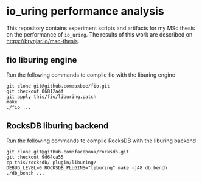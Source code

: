 # io_uring performance analysis

This repository contains experiment scripts and artifacts for my MSc thesis on the performance of `io_uring`. The results of this work are described on https://brynjar.io/msc-thesis.

## fio liburing engine

Run the following commands to compile fio with the liburing engine

    git clone git@github.com:axboe/fio.git
    git checkout 06812a4f
    git apply this/fio/liburing.patch
    make
    ./fio ...

## RocksDB liburing backend

Run the following commands to compile RocksDB with the liburing backend

    git clone git@github.com:facebook/rocksdb.git
    git checkout 9d64ca55
    cp this/rocksdb/ plugin/liburing/
    DEBUG_LEVEL=0 ROCKSDB_PLUGINS="liburing" make -j48 db_bench
    ./db_bench ...
